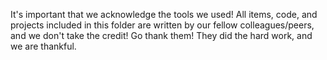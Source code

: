 It's important that we acknowledge the tools we used! All items, code, and projects included in this folder are written by our fellow colleagues/peers, and we don't take the credit! Go thank them! They did the hard work, and we are thankful.